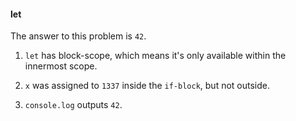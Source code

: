 #### let

The answer to this problem is `42`.

1. `let` has block-scope, which means it's only available within the innermost scope.

2. `x` was assigned to `1337` inside the `if-block`, but not outside.

3. `console.log` outputs `42`.
